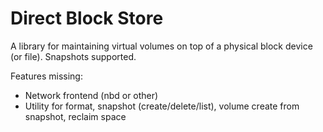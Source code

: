 # Direct Block Store

A library for maintaining virtual volumes on top of a physical block device (or file). Snapshots supported.

Features missing:
- Network frontend (nbd or other)
- Utility for format, snapshot (create/delete/list), volume create from snapshot, reclaim space
